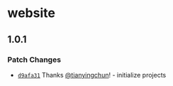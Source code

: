 # website

## 1.0.1

### Patch Changes

- [`d9afa31`](https://github.com/hyperse-io/gh-pages-starter/commit/d9afa31e7c12aba68e0fc7fc629150f300c74372) Thanks [@tianyingchun](https://github.com/tianyingchun)! - initialize projects
